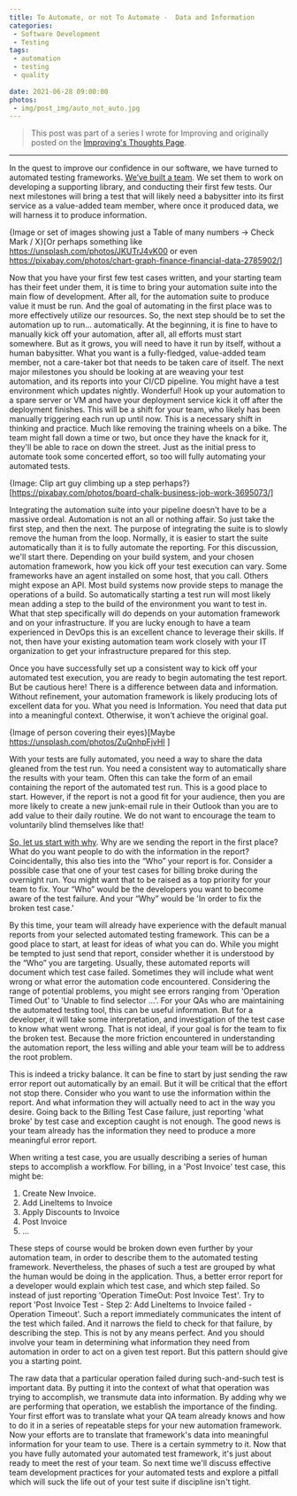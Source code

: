 ```yaml
---
title: To Automate, or not To Automate -  Data and Information
categories:
 - Software Development
 - Testing
tags:
 - automation
 - testing
 - quality
 
date: 2021-06-28 09:00:00
photos: 
 - img/post_img/auto_not_auto.jpg
---
```


> This post was part of a series I wrote for Improving and originally posted on the [Improving's Thoughts Page](https://improving.com/thoughts/automation-data).
---

In the quest to improve our confidence in our software, we have turned to automated testing frameworks. [We’ve built a team](https://improving.com/thoughts/to-automate-or-not-to-automate-getting-started). We set them to work on developing a supporting library, and conducting their first few tests. Our next milestones will bring a test that will likely need a babysitter into its first service as a value-added team member, where once it produced data, we will harness it to produce information.

{Image or set of images showing just a Table of many numbers -> Check Mark / X}[Or perhaps something like https://unsplash.com/photos/JKUTrJ4vK00 or even https://pixabay.com/photos/chart-graph-finance-financial-data-2785902/]

Now that you have your first few test cases written, and your starting team has their feet under them, it is time to bring your automation suite into the main flow of development. After all, for the automation suite to produce value it must be run. And the goal of automating in the first place was to more effectively utilize our resources. So, the next step should be to set the automation up to run... automatically. At the beginning, it is fine to have to manually kick off your automation, after all, all efforts must start somewhere. But as it grows, you will need to have it run by itself, without a human babysitter. What you want is a fully-fledged, value-added team member, not a care-taker bot that needs to be taken care of itself. The next major milestones you should be looking at are weaving your test automation, and its reports into your CI/CD pipeline. You might have a test environment which updates nightly. Wonderful! Hook up your automation to a spare server or VM and have your deployment service kick it off after the deployment finishes. This will be a shift for your team, who likely has been manually triggering each run up until now. This is a necessary shift in thinking and practice. Much like removing the training wheels on a bike. The team might fall down a time or two, but once they have the knack for it, they'll be able to race on down the street. Just as the initial press to automate took some concerted effort, so too will fully automating your automated tests.

{Image: Clip art guy climbing up a step perhaps?}[https://pixabay.com/photos/board-chalk-business-job-work-3695073/]

Integrating the automation suite into your pipeline doesn't have to be a massive ordeal. Automation is not an all or nothing affair. So just take the first step, and then the next. The purpose of integrating the suite is to slowly remove the human from the loop. Normally, it is easier to start the suite automatically than it is to fully automate the reporting. For this discussion, we'll start there. Depending on your build system, and your chosen automation framework, how you kick off your test execution can vary. Some frameworks have an agent installed on some host, that you call. Others might expose an API. Most build systems now provide steps to manage the operations of a build. So automatically starting a test run will most likely mean adding a step to the build of the environment you want to test in. What that step specifically will do depends on your automation framework and on your infrastructure. If you are lucky enough to have a team experienced in DevOps this is an excellent chance to leverage their skills. If not, then have your existing automation team work closely with your IT organization to get your infrastructure prepared for this step.

Once you have successfully set up a consistent way to kick off your automated test execution, you are ready to begin automating the test report. But be cautious here! There is a difference between data and information. Without refinement, your automation framework is likely producing lots of excellent data for you. What you need is Information. You need that data put into a meaningful context. Otherwise, it won't achieve the original goal.

{Image of person covering their eyes}[Maybe https://unsplash.com/photos/ZuQnhpFjvHI ]

With your tests are fully automated, you need a way to share the data gleaned from the test run. You need a consistent way to automatically share the results with your team. Often this can take the form of an email containing the report of the automated test run. This is a good place to start. However, if the report is not a good fit for your audience, then you are more likely to create a new junk-email rule in their Outlook than you are to add value to their daily routine. We do not want to encourage the team to voluntarily blind themselves like that!

[So, let us start with why](https://improving.com/thoughts/to-automate-or-not-to-automate). Why are we sending the report in the first place? What do you want people to do with the information in the report? Coincidentally, this also ties into the “Who” your report is for. Consider a possible case that one of your test cases for billing broke during the overnight run. You might want that to be raised as a top priority for your team to fix. Your “Who” would be the developers you want to become aware of the test failure. And your “Why” would be 'In order to fix the broken test case.'

By this time, your team will already have experience with the default manual reports from your selected automated testing framework. This can be a good place to start, at least for ideas of what you can do. While you might be tempted to just send that report, consider whether it is understood by the “Who” you are targeting. Usually, these automated reports will document which test case failed. Sometimes they will include what went wrong or what error the automation code encountered. Considering the range of potential problems, you might see errors ranging from 'Operation Timed Out' to 'Unable to find selector ...'. For your QAs who are maintaining the automated testing tool, this can be useful information. But for a developer, it will take some interpretation, and investigation of the test case to know what went wrong. That is not ideal, if your goal is for the team to fix the broken test. Because the more friction encountered in understanding the automation report, the less willing and able your team will be to address the root problem.

This is indeed a tricky balance. It can be fine to start by just sending the raw error report out automatically by an email. But it will be critical that the effort not stop there. Consider who you want to use the information within the report. And what information they will actually need to act in the way you desire. Going back to the Billing Test Case failure, just reporting 'what broke' by test case and exception caught is not enough. The good news is your team already has the information they need to produce a more meaningful error report.

When writing a test case, you are usually describing a series of human steps to accomplish a workflow. For billing, in a 'Post Invoice' test case, this might be:

1. Create New Invoice.
2. Add LineItems to Invoice
3. Apply Discounts to Invoice
4. Post Invoice
5. ...

These steps of course would be broken down even further by your automation team, in order to describe them to the automated testing framework. Nevertheless, the phases of such a test are grouped by what the human would be doing in the application. Thus, a better error report for a developer would explain which test case, and which step failed. So instead of just reporting 'Operation TimeOut: Post Invoice Test'. Try to report 'Post Invoice Test - Step 2: Add LineItems to Invoice failed - Operation Timeout'. Such a report immediately communicates the intent of the test which failed. And it narrows the field to check for that failure, by describing the step. This is not by any means perfect. And you should involve your team in determining what information they need from automation in order to act on a given test report. But this pattern should give you a starting point.

The raw data that a particular operation failed during such-and-such test is important data. By putting it into the context of what that operation was trying to accomplish, we transmute data into information. By adding why we are performing that operation, we establish the importance of the finding. Your first effort was to translate what your QA team already knows and how to do it in a series of repeatable steps for your new automation framework. Now your efforts are to translate that framework's data into meaningful information for your team to use. There is a certain symmetry to it. Now that you have fully automated your automated test framework, it's just about ready to meet the rest of your team. So next time we'll discuss effective team development practices for your automated tests and explore a pitfall which will suck the life out of your test suite if discipline isn't tight.